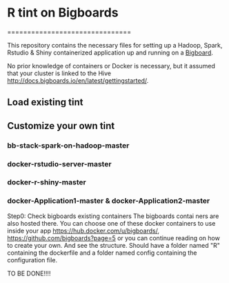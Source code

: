 # R tint on Bigboards
===============================


This repository contains the necessary files for setting up a Hadoop, Spark, Rstudio & Shiny containerized application up and running on a [Bigboard](www.bigboards.io).

No prior knowledge of containers or Docker is necessary, but it assumed that your cluster is linked to the Hive http://docs.bigboards.io/en/latest/gettingstarted/. 

## Load existing tint


## Customize your own tint

### bb-stack-spark-on-hadoop-master

### docker-rstudio-server-master

### docker-r-shiny-master

### docker-Application1-master & docker-Application2-master



Step0: Check bigboards existing containers 
The bigboards contai ners are also hosted there. You can choose one of these docker containers to use inside your app https://hub.docker.com/u/bigboards/, https://github.com/bigboards?page=5 or you can continue reading on how to create your own. And see the structure. Should have a folder named "R" containing the dockerfile and a folder named config containing the configuration file. 


TO BE DONE!!!!

